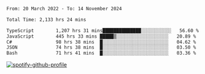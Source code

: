 <!--START_SECTION:waka-->

```txt
From: 20 March 2022 - To: 14 November 2024

Total Time: 2,133 hrs 24 mins

TypeScript        1,207 hrs 31 mins██████████████░░░░░░░░░░░   56.60 %
JavaScript        445 hrs 33 mins █████▒░░░░░░░░░░░░░░░░░░░   20.89 %
C#                98 hrs 38 mins  █░░░░░░░░░░░░░░░░░░░░░░░░   04.62 %
JSON              74 hrs 38 mins  █░░░░░░░░░░░░░░░░░░░░░░░░   03.50 %
Bash              71 hrs 41 mins  █░░░░░░░░░░░░░░░░░░░░░░░░   03.36 %
```

<!--END_SECTION:waka-->
[![spotify-github-profile](https://spotify-github-profile.vercel.app/api/view?uid=c00zprrvy9xiloa9qnco3hmng&cover_image=true&theme=novatorem&show_offline=false&background_color=121212&bar_color=53b14f&bar_color_cover=false)](https://spotify-github-profile.vercel.app/api/view?uid=c00zprrvy9xiloa9qnco3hmng&redirect=true)



